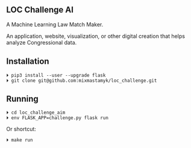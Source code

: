 ## LOC Challenge AI

A Machine Learning Law Match Maker.

An application, website, visualization,
or other digital creation that helps analyze Congressional data.


## Installation

    ⏵ pip3 install --user --upgrade flask
    ⏵ git clone git@github.com:mixmastamyk/loc_challenge.git

## Running

    ⏵ cd loc_challenge_aim
    ⏵ env FLASK_APP=challenge.py flask run


Or shortcut:

    ⏵ make run
